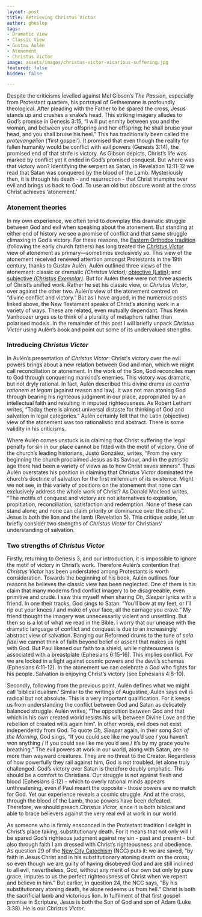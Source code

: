 ```yaml
---
layout: post
title: Retrieving Christus Victor
author: gheslop
tags:
- Dramatic View
- Classic View
- Gustav Aulén
- Atonement
- Christus Victor
image: assets/images/christus-victor-vicarious-suffering.jpg
featured: false
hidden: false

---
```

Despite the criticisms levelled against Mel Gibson’s _The Passion,_ especially from Protestant quarters, his portrayal of Gethsemane is profoundly theological. After pleading with the Father to be spared the cross, Jesus stands up and crushes a snake’s head. This striking imagery alludes to God’s promise in Genesis 3:15, “I will put enmity between you and the woman, and between your offspring and her offspring; he shall bruise your head, and you shall bruise his heel.” This has traditionally been called the _protevangelion_ (‘first gospel’). It promised that even though the reality for fallen humanity would be conflict with evil powers (Genesis 3:14), the promised end of that strife is victory. As Gibson depicts, Christ’s life was marked by conflict yet it ended in God’s promised conquest. But where was that victory won? Identifying the serpent as Satan, in Revelation 12:11-12 we read that Satan was conquered by the blood of the Lamb. Mysteriously then, it is through his death - and resurrection - that Christ triumphs over evil and brings us back to God. To use an old but obscure word: at the cross Christ achieves ‘atonement.’

### Atonement theories

In my own experience, we often tend to downplay this dramatic struggle between God and evil when speaking about the atonement. But standing at either end of history we see a promise of conflict and that same struggle climaxing in God’s victory. For these reasons, the [Eastern Orthodox tradition](https://rekindle.co.za/content/2020-04-22-book-review-the-victory-of-the-cross "Victory of the Cross") (following the early church fathers) has long treated the [_Christus Victor_](https://rekindle.co.za/content/christus-victor-victory-without-deceit/ "Christus Victor") view of atonement as primary—sometimes exclusively so. This view of the atonement received renewed attention amongst Protestants in the 19th century, thanks to Gustav Aulén. Aulén outlined three views of the atonement: classic or dramatic _(Christus Victor);_ [objective (Latin)](https://rekindle.co.za/content/romans-the-righteousness-of-god/ "Justification"); and [subjective _(Christus Exemplar)_](https://rekindle.co.za/content/the-work-of-christ-not-merely-substitution/ "Christus Exemplar"). But for Aulén these were not three aspects of Christ’s unified work. Rather he set his classic view, or _Christus Victor_, over against the other two. Aulén’s view of the atonement centred on “divine conflict and victory.” But as I have argued, in the numerous posts linked above, the New Testament speaks of Christ’s atoning work in a variety of ways. These are related, even mutually dependant. Thus Kevin Vanhoozer urges us to think of a plurality of metaphors rather than polarised models. In the remainder of this post I will briefly unpack _Christus Victor_ using Aulén’s book and point out some of its undervalued strengths.

### Introducing _Christus Victor_

In Aulén’s presentation of _Christus Victor_: Christ's victory over the evil powers brings about a new relation between God and man, which we might call reconciliation or atonement. In the work of the Son, God reconciles man to God through conquering mankind’s enemies. This victory was dramatic, but not dryly rational. In fact, Aulén described this divine drama as _contra rationem et legam_ (against reason and law)_._ It was not man atoning God through bearing his righteous judgment in our place, appropriated by an intellectual faith and resulting in imputed righteousness. As Robert Letham writes, “Today there is almost universal distaste for thinking of God and salvation in legal categories.” Aulén certainly felt that the Latin (objective) view of the atonement was too rationalistic and abstract. There is some validity in his criticisms.

Where Aulén comes unstuck is in claiming that Christ suffering the legal penalty for sin in our place cannot be fitted with the motif of victory. One of the church’s leading historians, Justo González, writes, “From the very beginning the church proclaimed Jesus as its Saviour, and in the patristic age there had been a variety of views as to how Christ saves sinners”. Thus Aulén overstates his position in claiming that _Christus Victor_ dominated the church’s doctrine of salvation for the first millennium of its existence. Might we not see, in this variety of positions on the atonement that none can exclusively address the whole work of Christ? As Donald Macleod writes, “The motifs of conquest and victory are not alternatives to expiation, propitiation, reconciliation, satisfaction and redemption. None of these can stand alone; and none can claim priority or dominance over the others”. Jesus is both the lion and the lamb (Revelation 5). This critique aside, let us briefly consider two strengths of _Christus Victor_ for Christians’ understanding of salvation.

### Two strengths of _Christus Victor_

Firstly, returning to Genesis 3, and our introduction, it is impossible to ignore the motif of victory in Christ’s work. Therefore Aulén’s contention that _Christus Victor_ has been understated among Protestants is worth consideration. Towards the beginning of his book, Aulén outlines four reasons he believes the classic view has been neglected. One of them is his claim that many moderns find conflict imagery to be disagreeable, even primitive and crude. I saw this myself when sharing _Oh, Sleeper_ lyrics with a friend. In one their tracks, God sings to Satan: “You’ll bow at my feet, or I’ll rip out your knees / and make of your face, all the carnage you crave.” My friend thought the imagery was unnecessarily violent and unsettling. But then so is a lot of what we read in the Bible. I worry that our unease with the dramatic language of conflict and conquest is due to an increasingly abstract view of salvation. Banging our Reformed drums to the tune of _sola fidei_ we cannot think of faith beyond belief or assent that makes us right with God. But Paul likened our faith to a shield, while righteousness is associated with a breastplate (Ephesians 6:15-16). This implies conflict. For we are locked in a fight against cosmic powers and the devil’s schemes (Ephesians 6:11-12). In the atonement we can celebrate a God who fights for his people. Salvation is enjoying Christ’s victory (see Ephesians 4:8-10).

Secondly, following from the previous point, Aulén defines what we might call ‘biblical dualism.’ Similar to the writings of Augustine, Aulén says evil is radical but not absolute. This is a very important qualification. For it keeps us from understanding the conflict between God and Satan as delicately balanced struggle. Aulén writes, “The opposition between God and that which in his own created world resists his will; between Divine Love and the rebellion of created wills again him”. In other words, evil does not exist independently from God. To quote _Oh, Sleeper_ again, in their song _Son of the Morning,_ God sings, “If you could see like me you’d see / you haven’t won anything / if you could see like me you’d see / it’s by my grace you’re breathing.” The evil powers at work in our world, along with Satan, are no more than wayward creatures. They are no threat to the Creator. Regardless of how powerfully they rail against him, God is not troubled, let alone truly challenged. God’s victory over Satan is therefore doubly emphatic. This should be a comfort to Christians. Our struggle is not against flesh and blood (Ephesians 6:12) - which to overly rational minds appears unthreatening, even if Paul meant the opposite - those powers are no match for God. Yet our experience reveals a cosmic struggle. And at the cross, through the blood of the Lamb, those powers have been defeated. Therefore, we should preach _Christus Victor,_ since it is both biblical and able to brace believers against the very real evil at work in our world.

As someone who is firmly ensconced in the Protestant tradition I delight in Christ’s place taking, substitutionary death. For it means that not only will I be spared God’s righteous judgment against my sin - past and present - but also through faith I am dressed with Christ’s righteousness and obedience. As question 29 of the [New City Catechism](http://newcitycatechism.com "New City Catechism") (NCC) puts it: we are saved, “by faith in Jesus Christ and in his substitutionary atoning death on the cross; so even though we are guilty of having disobeyed God and are still inclined to all evil, nevertheless, God, without any merit of our own but only by pure grace, imputes to us the perfect righteousness of Christ when we repent and believe in him.” But earlier, in question 24, the NCC says, "By his substitutionary atoning death, he alone redeems us from hell.” Christ is both the sacrificial lamb and victorious lion. In fulfilment of that first gospel promise in Scripture, Jesus is both the Son of God and son of Adam (Luke 3:38). He is our _Christus Victor_.
